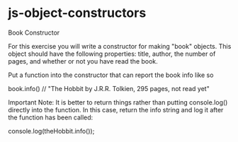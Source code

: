 # js-object-constructors
 Book Constructor


For this exercise you will write a constructor for making "book" objects. This object should have the following properties: title, author, the number of pages, and whether or not you have read the book.

Put a function into the constructor that can report the book info like so

book.info() // "The Hobbit by J.R.R. Tolkien, 295 pages, not read yet"

Important Note: It is better to return things rather than putting console.log() directly into the function. In this case, return the info string and log it after the function has been called:

console.log(theHobbit.info());

